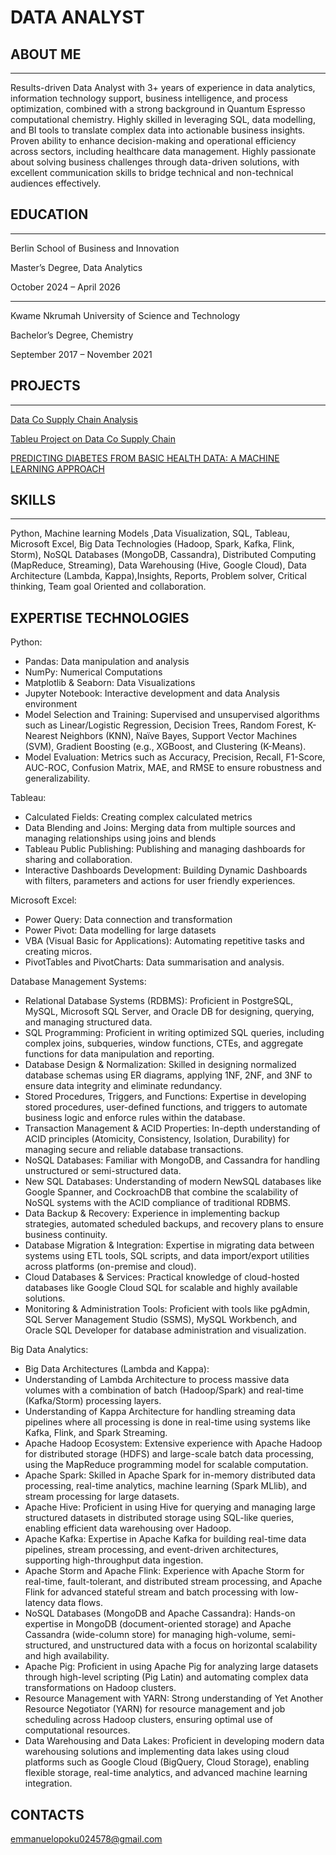 # DATA ANALYST

## ABOUT ME 
--------------
Results-driven Data Analyst with 3+ years of experience in data analytics, information technology support, business intelligence, and process optimization, combined with a strong background in Quantum Espresso computational chemistry. Highly skilled in leveraging SQL, data modelling, and BI tools to translate complex data into actionable business insights. Proven ability to enhance decision-making and operational efficiency across sectors, including healthcare data management. Highly passionate about solving business challenges through data-driven solutions, with excellent communication skills to bridge technical and non-technical audiences effectively.

## EDUCATION
----------------
Berlin School of Business and Innovation

Master’s Degree, Data Analytics

October 2024 – April 2026

-------
Kwame Nkrumah University of Science and Technology

Bachelor’s Degree, Chemistry

September 2017 – November 2021



## PROJECTS
----------------

[Data Co Supply Chain Analysis](https://opoku370.github.io/ )

[Tableu Project on Data Co Supply Chain](https://public.tableau.com/app/profile/emmanuel.opoku3814/viz/SupplyChainTableauDashboard/SalesDashboard?publish=yes )

[PREDICTING DIABETES FROM BASIC HEALTH DATA: A MACHINE LEARNING APPROACH   ](https://opoku370.github.io/diabetes_predictive_analysis/)



## SKILLS
------------

Python, Machine learning Models ,Data Visualization, SQL, Tableau, Microsoft Excel, Big Data Technologies (Hadoop, Spark, Kafka, Flink, Storm), NoSQL Databases (MongoDB, Cassandra), Distributed Computing (MapReduce, Streaming), Data Warehousing (Hive, Google Cloud), Data Architecture (Lambda, Kappa),Insights, Reports, Problem solver, Critical thinking, Team goal Oriented and collaboration.



EXPERTISE TECHNOLOGIES
--------------

Python:
-	Pandas: Data manipulation and analysis
-	NumPy: Numerical Computations
-	Matplotlib & Seaborn: Data Visualizations
-	Jupyter Notebook: Interactive development and data Analysis environment
- Model Selection and Training: Supervised and unsupervised algorithms such as Linear/Logistic Regression, Decision Trees, Random Forest, K-Nearest Neighbors (KNN), Naïve Bayes, Support Vector Machines (SVM), Gradient Boosting (e.g., XGBoost, and Clustering (K-Means).
- Model Evaluation: Metrics such as Accuracy, Precision, Recall, F1-Score, AUC-ROC, Confusion Matrix, MAE, and RMSE to ensure robustness and generalizability.


Tableau:

-	Calculated Fields: Creating complex calculated metrics
-	Data Blending and Joins: Merging data from multiple sources and managing relationships using joins and blends
-	Tableau Public Publishing: Publishing and managing dashboards for sharing and collaboration.
-	Interactive Dashboards Development: Building Dynamic Dashboards with filters, parameters and actions for user friendly experiences.

Microsoft Excel:

-	Power Query: Data connection and transformation
-	Power Pivot: Data modelling for large datasets
-	VBA (Visual Basic for Applications): Automating repetitive tasks and creating micros.
-	PivotTables and PivotCharts: Data summarisation and analysis.


Database Management Systems:

-	Relational Database Systems (RDBMS):
Proficient in PostgreSQL, MySQL, Microsoft SQL Server, and Oracle DB for designing, querying, and managing structured data.
-	SQL Programming:
Proficient in writing optimized SQL queries, including complex joins, subqueries, window functions, CTEs, and aggregate functions for data manipulation and reporting.
-	Database Design & Normalization:
Skilled in designing normalized database schemas using ER diagrams, applying 1NF, 2NF, and 3NF to ensure data integrity and eliminate redundancy.
-	Stored Procedures, Triggers, and Functions:
Expertise in developing stored procedures, user-defined functions, and triggers to automate business logic and enforce rules within the database.
-	Transaction Management & ACID Properties:
In-depth understanding of ACID principles (Atomicity, Consistency, Isolation, Durability) for managing secure and reliable database transactions.
-	NoSQL Databases:
Familiar with MongoDB,  and Cassandra for handling unstructured or semi-structured data.
-	New SQL Databases:
Understanding of modern NewSQL databases like Google Spanner, and CockroachDB that combine the scalability of NoSQL systems with the ACID compliance of traditional RDBMS.
-	Data Backup & Recovery:
Experience in implementing backup strategies, automated scheduled backups, and recovery plans to ensure business continuity.
-	Database Migration & Integration:
Expertise in migrating data between systems using ETL tools, SQL scripts, and data import/export utilities across platforms (on-premise and cloud).
-	Cloud Databases & Services:
Practical knowledge of cloud-hosted databases like Google Cloud SQL for scalable and highly available solutions.
-	Monitoring & Administration Tools:
Proficient with tools like pgAdmin, SQL Server Management Studio (SSMS), MySQL Workbench, and Oracle SQL Developer for database administration and visualization.


Big Data Analytics:

-	Big Data Architectures (Lambda and Kappa):
  -	Understanding of Lambda Architecture to process massive data volumes with a combination of batch (Hadoop/Spark) and real-time (Kafka/Storm) processing layers.
  -	Understanding of Kappa Architecture for handling streaming data pipelines where all processing is done in real-time using systems like Kafka, Flink, and Spark Streaming.
-	Apache Hadoop Ecosystem:
Extensive experience with Apache Hadoop for distributed storage (HDFS) and large-scale batch data processing, using the MapReduce programming model for scalable computation.
-	Apache Spark:
Skilled in Apache Spark for in-memory distributed data processing, real-time analytics, machine learning (Spark MLlib), and stream processing for large datasets.
-	Apache Hive:
Proficient in using Hive for querying and managing large structured datasets in distributed storage using SQL-like queries, enabling efficient data warehousing over Hadoop.
-	Apache Kafka:
Expertise in Apache Kafka for building real-time data pipelines, stream processing, and event-driven architectures, supporting high-throughput data ingestion.
-	Apache Storm and Apache Flink:
Experience with Apache Storm for real-time, fault-tolerant, and distributed stream processing, and Apache Flink for advanced stateful stream and batch processing with low-latency data flows.
-	NoSQL Databases (MongoDB and Apache Cassandra):
Hands-on expertise in MongoDB (document-oriented storage) and Apache Cassandra (wide-column store) for managing high-volume, semi-structured, and unstructured data with a focus on horizontal scalability and high availability.
-	Apache Pig:
Proficient in using Apache Pig for analyzing large datasets through high-level scripting (Pig Latin) and automating complex data transformations on Hadoop clusters.
-	Resource Management with YARN:
Strong understanding of Yet Another Resource Negotiator (YARN) for resource management and job scheduling across Hadoop clusters, ensuring optimal use of computational resources.
-	Data Warehousing and Data Lakes:
Proficient in developing modern data warehousing solutions and implementing data lakes using cloud platforms such as Google Cloud (BigQuery, Cloud Storage), enabling flexible storage, real-time analytics, and advanced machine learning integration.



CONTACTS
-----------------
emmanuelopoku024578@gmail.com















